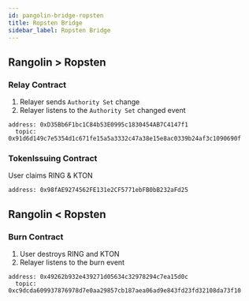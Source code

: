 ```yaml
---
id: pangolin-bridge-ropsten
title: Ropsten Bridge
sidebar_label: Ropsten Bridge
---
```


## Rangolin > Ropsten

### Relay Contract

1. Relayer sends `Authority Set` change 
2. Relayer listens to the `Authority Set` changed event

```
address: 0xD35Bb6F1bc1C84b53E0995c1830454AB7C4147f1
  topic: 0x91d6d149c7e5354d1c671fe15a5a3332c47a38e15e8ac0339b24af3c1090690f
```
	
### TokenIssuing Contract

User claims RING & KTON

```
address: 0x98fAE9274562FE131e2CF5771ebFB0bB232aFd25
```

## Rangolin < Ropsten

### Burn Contract

1. User destroys RING and KTON
2. Relayer listens to the burn event

```
address: 0x49262b932e439271d05634c32978294c7ea15d0c
  topic: 0xc9dcda609937876978d7e0aa29857cb187aea06ad9e843fd23fd32108da73f10
```